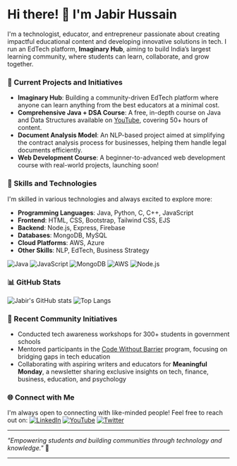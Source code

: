 # Hi there! 👋 I'm Jabir Hussain

I'm a technologist, educator, and entrepreneur passionate about creating impactful educational content and developing innovative solutions in tech. I run an EdTech platform, **Imaginary Hub**, aiming to build India’s largest learning community, where students can learn, collaborate, and grow together.

### 🚀 Current Projects and Initiatives
- **Imaginary Hub**: Building a community-driven EdTech platform where anyone can learn anything from the best educators at a minimal cost.
- **Comprehensive Java + DSA Course**: A free, in-depth course on Java and Data Structures available on [YouTube](https://youtube.com/yourchannel), covering 50+ hours of content.
- **Document Analysis Model**: An NLP-based project aimed at simplifying the contract analysis process for businesses, helping them handle legal documents efficiently.
- **Web Development Course**: A beginner-to-advanced web development course with real-world projects, launching soon!

### 🔧 Skills and Technologies
I'm skilled in various technologies and always excited to explore more:
- **Programming Languages**: Java, Python, C, C++, JavaScript
- **Frontend**: HTML, CSS, Bootstrap, Tailwind CSS, EJS
- **Backend**: Node.js, Express, Firebase
- **Databases**: MongoDB, MySQL
- **Cloud Platforms**: AWS, Azure
- **Other Skills**: NLP, EdTech, Business Strategy

![Java](https://img.shields.io/badge/Java-ED8B00?style=for-the-badge&logo=java&logoColor=white)
![JavaScript](https://img.shields.io/badge/JavaScript-323330?style=for-the-badge&logo=javascript&logoColor=F7DF1E)
![MongoDB](https://img.shields.io/badge/MongoDB-4EA94B?style=for-the-badge&logo=mongodb&logoColor=white)
![AWS](https://img.shields.io/badge/Amazon_AWS-232F3E?style=for-the-badge&logo=amazon-aws&logoColor=white)
![Node.js](https://img.shields.io/badge/Node.js-339933?style=for-the-badge&logo=nodedotjs&logoColor=white)

### 📊 GitHub Stats
![Jabir's GitHub stats](https://github-readme-stats.vercel.app/api?username=JabirHussain&show_icons=true&theme=radical)
![Top Langs](https://github-readme-stats.vercel.app/api/top-langs/?username=JabirHussain&layout=compact&theme=radical)

### 🌱 Recent Community Initiatives
- Conducted tech awareness workshops for 300+ students in government schools
- Mentored participants in the [Code Without Barrier](https://linkhere.com) program, focusing on bridging gaps in tech education
- Collaborating with aspiring writers and educators for **Meaningful Monday**, a newsletter sharing exclusive insights on tech, finance, business, education, and psychology

### 🌐 Connect with Me
I'm always open to connecting with like-minded people! Feel free to reach out on:
[![LinkedIn](https://img.shields.io/badge/LinkedIn-0077B5?style=for-the-badge&logo=linkedin&logoColor=white)](https://linkedin.com/in/yourprofile)
[![YouTube](https://img.shields.io/badge/YouTube-FF0000?style=for-the-badge&logo=youtube&logoColor=white)](https://youtube.com/yourchannel)
[![Twitter](https://img.shields.io/badge/Twitter-1DA1F2?style=for-the-badge&logo=twitter&logoColor=white)](https://twitter.com/yourhandle)

---

*"Empowering students and building communities through technology and knowledge."* 🚀

---

